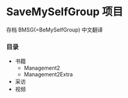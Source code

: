 # SaveMySelfGroup 项目
存档 BMSG(=BeMySelfGroup) 中文翻译

### 目录
- 书籍
  - Management2
  - Management2Extra
- 采访
- 视频
